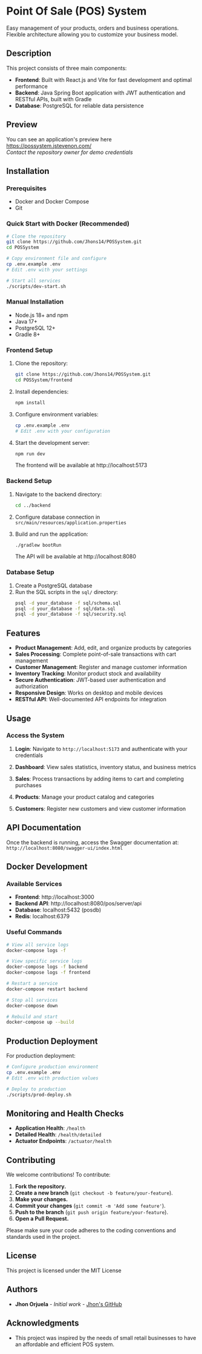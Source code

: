 # Point Of Sale (POS) System

Easy management of your products, orders and business operations.
Flexible architecture allowing you to customize your business model.

## Description
This project consists of three main components:
- **Frontend**: Built with React.js and Vite for fast development and optimal performance
- **Backend**: Java Spring Boot application with JWT authentication and RESTful APIs, built with Gradle
- **Database**: PostgreSQL for reliable data persistence

## Preview
You can see an application's preview here https://possystem.jstevenon.com/ <br/>
*Contact the repository owner for demo credentials*

## Installation

### Prerequisites
- Docker and Docker Compose
- Git

### Quick Start with Docker (Recommended)
```bash
# Clone the repository
git clone https://github.com/Jhons14/POSSystem.git
cd POSSystem

# Copy environment file and configure
cp .env.example .env
# Edit .env with your settings

# Start all services
./scripts/dev-start.sh
```

### Manual Installation
- Node.js 18+ and npm
- Java 17+
- PostgreSQL 12+
- Gradle 8+

### Frontend Setup
1. Clone the repository:
   ```bash
   git clone https://github.com/Jhons14/POSSystem.git
   cd POSSystem/frontend
   ```

2. Install dependencies:
   ```bash
   npm install
   ```

3. Configure environment variables:
   ```bash
   cp .env.example .env
   # Edit .env with your configuration
   ```

4. Start the development server:
   ```bash
   npm run dev
   ```
   The frontend will be available at http://localhost:5173

### Backend Setup
1. Navigate to the backend directory:
   ```bash
   cd ../backend
   ```

2. Configure database connection in `src/main/resources/application.properties`

3. Build and run the application:
   ```bash
   ./gradlew bootRun
   ```
   The API will be available at http://localhost:8080

### Database Setup
1. Create a PostgreSQL database
2. Run the SQL scripts in the `sql/` directory:
   ```bash
   psql -d your_database -f sql/schema.sql
   psql -d your_database -f sql/data.sql
   psql -d your_database -f sql/security.sql
   ```

## Features

- **Product Management**: Add, edit, and organize products by categories
- **Sales Processing**: Complete point-of-sale transactions with cart management
- **Customer Management**: Register and manage customer information
- **Inventory Tracking**: Monitor product stock and availability
- **Secure Authentication**: JWT-based user authentication and authorization
- **Responsive Design**: Works on desktop and mobile devices
- **RESTful API**: Well-documented API endpoints for integration

## Usage

### Access the System

1. **Login**: Navigate to `http://localhost:5173` and authenticate with your credentials

2. **Dashboard**: View sales statistics, inventory status, and business metrics

3. **Sales**: Process transactions by adding items to cart and completing purchases

4. **Products**: Manage your product catalog and categories

5. **Customers**: Register new customers and view customer information

## API Documentation

Once the backend is running, access the Swagger documentation at:
`http://localhost:8080/swagger-ui/index.html`

## Docker Development

### Available Services
- **Frontend**: http://localhost:3000
- **Backend API**: http://localhost:8080/pos/server/api
- **Database**: localhost:5432 (posdb)
- **Redis**: localhost:6379

### Useful Commands
```bash
# View all service logs
docker-compose logs -f

# View specific service logs
docker-compose logs -f backend
docker-compose logs -f frontend

# Restart a service
docker-compose restart backend

# Stop all services
docker-compose down

# Rebuild and start
docker-compose up --build
```

## Production Deployment

For production deployment:
```bash
# Configure production environment
cp .env.example .env
# Edit .env with production values

# Deploy to production
./scripts/prod-deploy.sh
```

## Monitoring and Health Checks

- **Application Health**: `/health`
- **Detailed Health**: `/health/detailed`
- **Actuator Endpoints**: `/actuator/health`

## Contributing

We welcome contributions! To contribute:

1. **Fork the repository.**
2. **Create a new branch** (`git checkout -b feature/your-feature`).
3. **Make your changes.**
4. **Commit your changes** (`git commit -m 'Add some feature'`).
5. **Push to the branch** (`git push origin feature/your-feature`).
6. **Open a Pull Request.**

Please make sure your code adheres to the coding conventions and standards used in the project.

## License

This project is licensed under the MIT License

## Authors

- **Jhon Orjuela** - _Initial work_ - [Jhon's GitHub](https://github.com/Jhons14)

## Acknowledgments

- This project was inspired by the needs of small retail businesses to have an affordable and efficient POS system.
